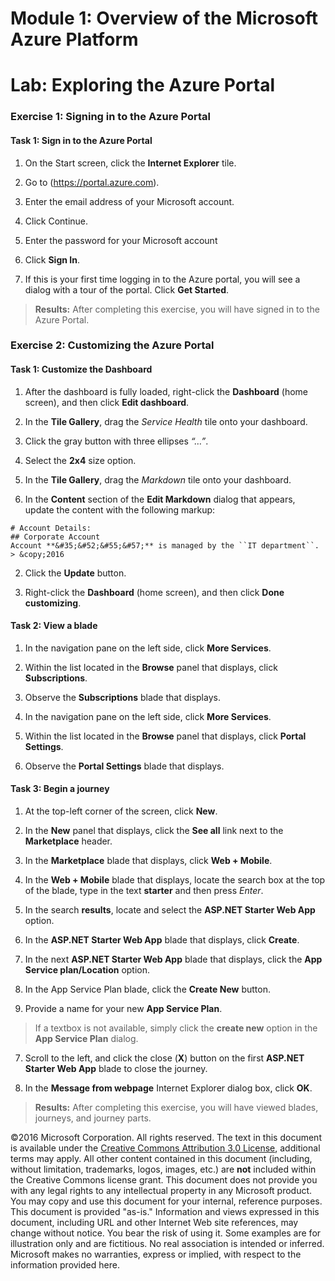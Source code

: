 # Module 1: Overview of the Microsoft Azure Platform

# Lab: Exploring the Azure Portal

### Exercise 1: Signing in to the Azure Portal

#### Task 1: Sign in to the Azure Portal

1. On the Start screen, click the **Internet Explorer** tile.

2. Go to (https://portal.azure.com).

3. Enter the email address of your Microsoft account.

4. Click Continue.

5. Enter the password for your Microsoft account

6. Click **Sign In**.

7. If this is your first time logging in to the Azure portal, you will see a dialog with a tour of the portal. Click **Get Started**.

> **Results:** After completing this exercise, you will have signed in to the Azure Portal.

### Exercise 2: Customizing the Azure Portal

#### Task 1: Customize the Dashboard

1. After the dashboard is fully loaded, right-click the **Dashboard** (home screen), and then click **Edit dashboard**.

2. In the **Tile Gallery**, drag the *Service Health* tile onto your dashboard.

3.  Click the gray button with three ellipses *“…”*.

3. Select the **2x4** size option.

2. In the **Tile Gallery**, drag the *Markdown* tile onto your dashboard.

1.  In the **Content** section of the **Edit Markdown** dialog that appears, update the content with the following markup:

  ```
  # Account Details:
  ## Corporate Account
  Account **&#35;&#52;&#55;&#57;** is managed by the ``IT department``.
  > &copy;2016
  ```

2. Click the **Update** button.

4. Right-click the **Dashboard** (home screen), and then click **Done customizing**.

#### Task 2: View a blade

1.  In the navigation pane on the left side, click **More Services**.

2. Within the list located in the **Browse** panel that displays, click **Subscriptions**.

3. Observe the **Subscriptions** blade that displays.

1.  In the navigation pane on the left side, click **More Services**.

2. Within the list located in the **Browse** panel that displays, click **Portal Settings**.

3. Observe the **Portal Settings** blade that displays.

#### Task 3: Begin a journey

1. At the top-left corner of the screen, click **New**.

2. In the **New** panel that displays, click the **See all** link next to the **Marketplace** header.

3. In the **Marketplace** blade that displays, click **Web + Mobile**.

4. In the **Web + Mobile** blade that displays, locate the search box at the top of the blade, type in the text **starter** and then press *Enter*.

5. In the search **results**, locate and select the **ASP.NET Starter Web App** option.

5. In the **ASP.NET Starter Web App** blade that displays, click **Create**.

6. In the next **ASP.NET Starter Web App** blade that displays, click the **App Service plan/Location** option.

7.  In the App Service Plan blade, click the **Create New** button.

8.  Provide a name for your new **App Service Plan**.

  > If a textbox is not available, simply click the **create new** option in the **App Service Plan** dialog.

7. Scroll to the left, and click the close (**X**) button on the first **ASP.NET Starter Web App** blade to close the journey.

8. In the **Message from webpage** Internet Explorer dialog box, click **OK**.

> **Results:** After completing this exercise, you will have viewed blades, journeys, and journey parts.

©2016 Microsoft Corporation. All rights reserved.  The text in this document is available under the [Creative Commons Attribution 3.0 License](https://creativecommons.org/licenses/by/3.0/legalcode "Creative Commons Attribution 3.0 License"), additional terms may apply.  All other content contained in this document (including, without limitation, trademarks, logos, images, etc.) are **not** included within the Creative Commons license grant.  This document does not provide you with any legal rights to any intellectual property in any Microsoft product. You may copy and use this document for your internal, reference purposes.  
This document is provided "as-is." Information and views expressed in this document, including URL and other Internet Web site references, may change without notice. You bear the risk of using it. Some examples are for illustration only and are fictitious. No real association is intended or inferred. Microsoft makes no warranties, express or implied, with respect to the information provided here.  
